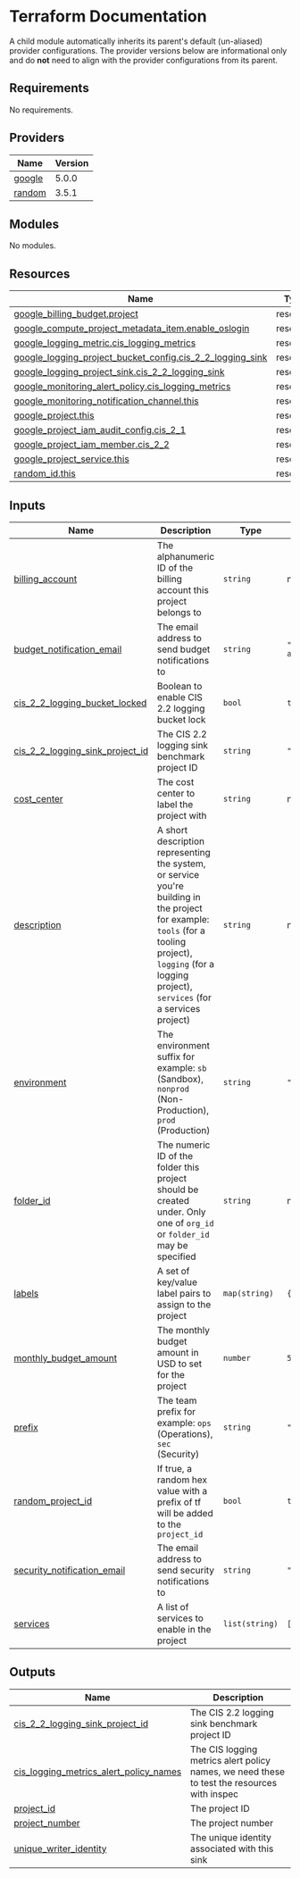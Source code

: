 # Terraform Documentation

A child module automatically inherits its parent's default (un-aliased) provider configurations. The provider versions below are informational only and do **not** need to align with the provider configurations from its parent.

<!-- BEGINNING OF PRE-COMMIT-TERRAFORM DOCS HOOK -->
## Requirements

No requirements.

## Providers

| Name | Version |
|------|---------|
| <a name="provider_google"></a> [google](#provider\_google) | 5.0.0 |
| <a name="provider_random"></a> [random](#provider\_random) | 3.5.1 |

## Modules

No modules.

## Resources

| Name | Type |
|------|------|
| [google_billing_budget.project](https://registry.terraform.io/providers/hashicorp/google/latest/docs/resources/billing_budget) | resource |
| [google_compute_project_metadata_item.enable_oslogin](https://registry.terraform.io/providers/hashicorp/google/latest/docs/resources/compute_project_metadata_item) | resource |
| [google_logging_metric.cis_logging_metrics](https://registry.terraform.io/providers/hashicorp/google/latest/docs/resources/logging_metric) | resource |
| [google_logging_project_bucket_config.cis_2_2_logging_sink](https://registry.terraform.io/providers/hashicorp/google/latest/docs/resources/logging_project_bucket_config) | resource |
| [google_logging_project_sink.cis_2_2_logging_sink](https://registry.terraform.io/providers/hashicorp/google/latest/docs/resources/logging_project_sink) | resource |
| [google_monitoring_alert_policy.cis_logging_metrics](https://registry.terraform.io/providers/hashicorp/google/latest/docs/resources/monitoring_alert_policy) | resource |
| [google_monitoring_notification_channel.this](https://registry.terraform.io/providers/hashicorp/google/latest/docs/resources/monitoring_notification_channel) | resource |
| [google_project.this](https://registry.terraform.io/providers/hashicorp/google/latest/docs/resources/project) | resource |
| [google_project_iam_audit_config.cis_2_1](https://registry.terraform.io/providers/hashicorp/google/latest/docs/resources/project_iam_audit_config) | resource |
| [google_project_iam_member.cis_2_2](https://registry.terraform.io/providers/hashicorp/google/latest/docs/resources/project_iam_member) | resource |
| [google_project_service.this](https://registry.terraform.io/providers/hashicorp/google/latest/docs/resources/project_service) | resource |
| [random_id.this](https://registry.terraform.io/providers/hashicorp/random/latest/docs/resources/id) | resource |

## Inputs

| Name | Description | Type | Default | Required |
|------|-------------|------|---------|:--------:|
| <a name="input_billing_account"></a> [billing\_account](#input\_billing\_account) | The alphanumeric ID of the billing account this project belongs to | `string` | n/a | yes |
| <a name="input_budget_notification_email"></a> [budget\_notification\_email](#input\_budget\_notification\_email) | The email address to send budget notifications to | `string` | `"billing-admins@osinfra.io"` | no |
| <a name="input_cis_2_2_logging_bucket_locked"></a> [cis\_2\_2\_logging\_bucket\_locked](#input\_cis\_2\_2\_logging\_bucket\_locked) | Boolean to enable CIS 2.2 logging bucket lock | `bool` | `true` | no |
| <a name="input_cis_2_2_logging_sink_project_id"></a> [cis\_2\_2\_logging\_sink\_project\_id](#input\_cis\_2\_2\_logging\_sink\_project\_id) | The CIS 2.2 logging sink benchmark project ID | `string` | `""` | no |
| <a name="input_cost_center"></a> [cost\_center](#input\_cost\_center) | The cost center to label the project with | `string` | n/a | yes |
| <a name="input_description"></a> [description](#input\_description) | A short description representing the system, or service you're building in the project for example: `tools` (for a tooling project), `logging` (for a logging project), `services` (for a services project) | `string` | n/a | yes |
| <a name="input_environment"></a> [environment](#input\_environment) | The environment suffix for example: `sb` (Sandbox), `nonprod` (Non-Production), `prod` (Production) | `string` | `"sb"` | no |
| <a name="input_folder_id"></a> [folder\_id](#input\_folder\_id) | The numeric ID of the folder this project should be created under. Only one of `org_id` or `folder_id` may be specified | `string` | n/a | yes |
| <a name="input_labels"></a> [labels](#input\_labels) | A set of key/value label pairs to assign to the project | `map(string)` | `{}` | no |
| <a name="input_monthly_budget_amount"></a> [monthly\_budget\_amount](#input\_monthly\_budget\_amount) | The monthly budget amount in USD to set for the project | `number` | `5` | no |
| <a name="input_prefix"></a> [prefix](#input\_prefix) | The team prefix for example: `ops` (Operations), `sec` (Security) | `string` | `"test"` | no |
| <a name="input_random_project_id"></a> [random\_project\_id](#input\_random\_project\_id) | If true, a random hex value with a prefix of tf will be added to the `project_id` | `bool` | `true` | no |
| <a name="input_security_notification_email"></a> [security\_notification\_email](#input\_security\_notification\_email) | The email address to send security notifications to | `string` | `"security@osinfra.io"` | no |
| <a name="input_services"></a> [services](#input\_services) | A list of services to enable in the project | `list(string)` | `[]` | no |

## Outputs

| Name | Description |
|------|-------------|
| <a name="output_cis_2_2_logging_sink_project_id"></a> [cis\_2\_2\_logging\_sink\_project\_id](#output\_cis\_2\_2\_logging\_sink\_project\_id) | The CIS 2.2 logging sink benchmark project ID |
| <a name="output_cis_logging_metrics_alert_policy_names"></a> [cis\_logging\_metrics\_alert\_policy\_names](#output\_cis\_logging\_metrics\_alert\_policy\_names) | The CIS logging metrics alert policy names, we need these to test the resources with inspec |
| <a name="output_project_id"></a> [project\_id](#output\_project\_id) | The project ID |
| <a name="output_project_number"></a> [project\_number](#output\_project\_number) | The project number |
| <a name="output_unique_writer_identity"></a> [unique\_writer\_identity](#output\_unique\_writer\_identity) | The unique identity associated with this sink |
<!-- END OF PRE-COMMIT-TERRAFORM DOCS HOOK -->
